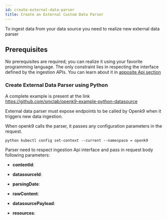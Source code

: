 ```yaml
---
id: create-external-data-parser
title: Create an External Custom Data Parser
---
```


To ingest data from your data source you need to realize new external data parser

## Prerequisites

No prerequisites are required; you can realize it using your favorite programming language.
The only constraint lies in respecting the interface defined by the ingestion APIs. You can learn about it in
[apposite Api section](/docs/api/ingestion-api)

### Create External Data Parser using Python

A complete example is present at the link https://github.com/smclab/openk9-example-python-datasource

External data parser must expose endpoints to be called by Openk9 when it triggers new data ingestion.

When openk9 calls the parser, it passes any configuration parameters in the request.

``python
kubectl config set-context --current --namespace = openk9
``

Parser need to respect ingestion Api interface and pass in request body following parameters:

- **contentId**:

- **datasourceId**:

- **parsingDate**:

- **rawContent**:

- **datasourcePayload**:

- **resources**:
